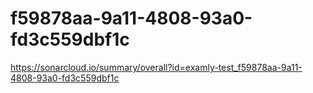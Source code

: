 # f59878aa-9a11-4808-93a0-fd3c559dbf1c
https://sonarcloud.io/summary/overall?id=examly-test_f59878aa-9a11-4808-93a0-fd3c559dbf1c

